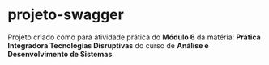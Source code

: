 # projeto-swagger

Projeto criado como para atividade prática do **Módulo 6** da matéria: **Prática Integradora Tecnologias Disruptivas**
do curso de **Análise e Desenvolvimento de Sistemas**.